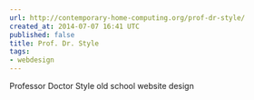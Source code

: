 ```yaml
---
url: http://contemporary-home-computing.org/prof-dr-style/
created_at: 2014-07-07 16:41 UTC
published: false
title: Prof. Dr. Style
tags:
- webdesign
---
```


Professor Doctor Style old school website design
